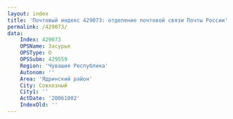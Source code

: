 ```yaml
---
layout: index
title: 'Почтовый индекс 429073: отделение почтовой связи Почты России'
permalink: /429073/
data:
    Index: 429073
    OPSName: Засурье
    OPSType: О
    OPSSubm: 429559
    Region: 'Чувашия Республика'
    Autonom: ''
    Area: 'Ядринский район'
    City: Совхозный
    City1: ''
    ActDate: '20061002'
    IndexOld: ''
---
```

